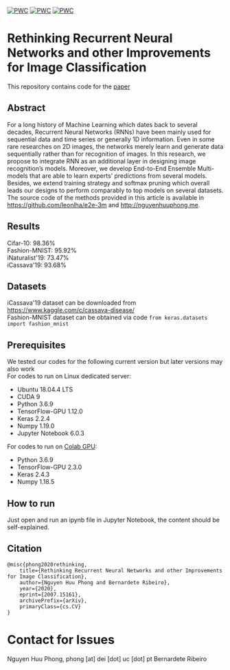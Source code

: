 [![PWC](https://img.shields.io/endpoint.svg?url=https://paperswithcode.com/badge/rethinking-recurrent-neural-networks-and/image-classification-on-icassava-19)](https://paperswithcode.com/sota/image-classification-on-icassava-19?p=rethinking-recurrent-neural-networks-and)
[![PWC](https://img.shields.io/endpoint.svg?url=https://paperswithcode.com/badge/rethinking-recurrent-neural-networks-and/image-classification-on-fashion-mnist)](https://paperswithcode.com/sota/image-classification-on-fashion-mnist?p=rethinking-recurrent-neural-networks-and)
[![PWC](https://img.shields.io/endpoint.svg?url=https://paperswithcode.com/badge/rethinking-recurrent-neural-networks-and/image-classification-on-cifar-10)](https://paperswithcode.com/sota/image-classification-on-cifar-10?p=rethinking-recurrent-neural-networks-and)

# Rethinking Recurrent Neural Networks and other Improvements for Image Classification
This repository contains code for the [paper](https://arxiv.org/abs/2007.15161)

## Abstract
For a long history of Machine Learning which dates back to several decades, Recurrent Neural Networks (RNNs) have been mainly used for sequential data and time series or generally 1D information. Even in some rare researches on 2D images, the networks merely learn and generate data sequentially rather than for recognition of images. In this research, we propose to integrate RNN as an additional layer in designing image recognition’s models. Moreover, we develop End-to-End Ensemble Multi-models that are able to learn experts’ predictions from several models. Besides, we extend training strategy and softmax pruning which overall leads our designs to perform comparably to top models on several datasets. The source code of the methods provided in this article is available in https://github.com/leonlha/e2e-3m and http://nguyenhuuphong.me.

## Results
Cifar-10: 98.36%</br>
Fashion-MNIST: 95.92%</br>
iNaturalist'19: 73.47%</br>
iCassava'19: 93.68%

## Datasets
iCassava'19 dataset can be downloaded from https://www.kaggle.com/c/cassava-disease/</br>
Fashion-MNIST dataset can be obtained via code `from keras.datasets import fashion_mnist`</br>

## Prerequisites
We tested our codes for the following current version but later versions may also work</br>
For codes to run on Linux dedicated server:</br>
- Ubuntu 18.04.4 LTS</br>
- CUDA 9</br>
- Python 3.6.9</br>
- TensorFlow-GPU 1.12.0</br>
- Keras 2.2.4</br>
- Numpy 1.19.0</br>
- Jupyter Notebook 6.0.3

For codes to run on [Colab GPU](https://colab.research.google.com/):</br>
- Python 3.6.9</br>
- TensorFlow-GPU 2.3.0</br>
- Keras 2.4.3</br>
- Numpy 1.18.5</br>

## How to run
Just open and run an ipynb file in Jupyter Notebook, the content should be self-explained.

## Citation
```citation
@misc{phong2020rethinking,
    title={Rethinking Recurrent Neural Networks and other Improvements for Image Classification},
    author={Nguyen Huu Phong and Bernardete Ribeiro},
    year={2020},
    eprint={2007.15161},
    archivePrefix={arXiv},
    primaryClass={cs.CV}
}
```

# Contact for Issues
Nguyen Huu Phong, phong [at] dei [dot] uc [dot] pt
Bernardete Ribeiro
